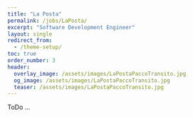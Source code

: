 ```yaml
---
title: "La Posta"
permalink: /jobs/LaPosta/
excerpt: "Software Development Engineer"
layout: single
redirect_from:
  - /theme-setup/
toc: true
order_number: 3
header:
  overlay_image: /assets/images/LaPostaPaccoTransito.jpg
  og_image: /assets/images/LaPostaPaccoTransito.jpg
  teaser: /assets/images/LaPostaPaccoTransito.jpg
---
```


ToDo ...